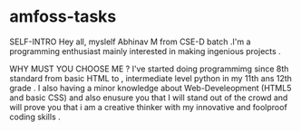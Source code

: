 # amfoss-tasks
SELF-INTRO
Hey all, myslelf Abhinav M from CSE-D batch .I'm a programming enthusiast mainly interested in making ingenious projects .

WHY MUST YOU CHOOSE ME ?
I've started doing programmimg since 8th standard from basic HTML to , intermediate level python in my 11th ans 12th grade .
I also having a minor knowledge about Web-Develeopment (HTML5 and basic CSS)  and also enusure you that I will stand out of the crowd and will prove you that i am a creative thinker with my innovative and foolproof coding skills .
